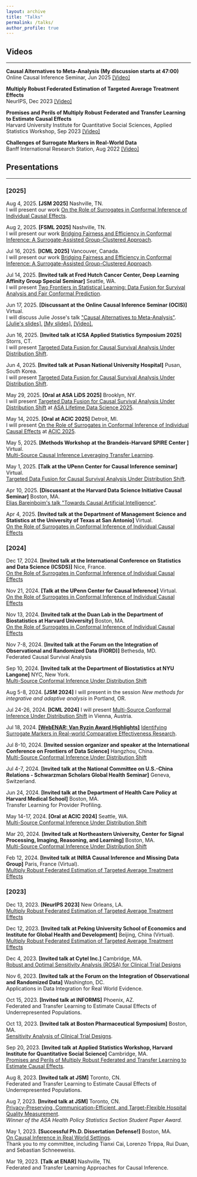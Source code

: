 ```yaml
---
layout: archive
title: "Talks"
permalink: /talks/
author_profile: true
---
```



## Videos  
---  
**Causal Alternatives to Meta-Analysis (My discussion starts at 47:00)**  
Online Causal Inference Seminar, Jun 2025 [[Video]](https://www.youtube.com/watch?v=C9VMl3xgE98&t=3684s)

**Multiply Robust Federated Estimation of Targeted Average Treatment Effects**  
NeurIPS, Dec 2023 [[Video]](https://neurips.cc/virtual/2023/poster/71928)  


**Promises and Perils of Multiply Robust Federated and Transfer Learning to Estimate Causal Effects**  
Harvard University Institute for Quantitative Social Sciences, Applied Statistics Workshop, Sep 2023 [[Video]](https://harvard.zoom.us/rec/play/yg47yOmDLZRYNHoQ6UwgecYPCrVwnIz8HwjBwX4JUV5QaoST5bBPjQP4FqD7JK_vZiRSMXpU9ArDuU3w.vuE8LALM76JR5zk6?canPlayFromShare=true&from=share_recording_detail&startTime=1695225587000&componentName=rec-play&originRequestUrl=https%3A%2F%2Fharvard.zoom.us%2Frec%2Fshare%2F8YtOB3zk51l4VtYfVuJnpGgOKZmnyYVExecdOj91M833hhFjtRrWLtxNXUk82mQi.NLkO5lbsKh_j-jsX%3FstartTime%3D1695225587000)


**Challenges of Surrogate Markers in Real-World Data**   
Banff International Research Station, Aug 2022 [[Video]](https://www.birs.ca/events/2022/5-day-workshops/22w5184/videos/watch/202208221400-Han.html)


## Presentations    
---
### [2025]  
Aug 4, 2025. **[JSM 2025]** Nashville, TN.  
I will present our work [On the Role of Surrogates in Conformal Inference of Individual Causal Effects](https://arxiv.org/pdf/2412.12365).  

Aug 2, 2025. **[FSML 2025]** Nashville, TN.  
I will present our work [Bridging Fairness and Efficiency in Conformal Inference: A Surrogate-Assisted Group-Clustered Approach](https://icml.cc/virtual/2025/poster/45471).  

Jul 16, 2025. **[ICML 2025]** Vancouver, Canada.  
I will present our work [Bridging Fairness and Efficiency in Conformal Inference: A Surrogate-Assisted Group-Clustered Approach](https://icml.cc/virtual/2025/poster/45471).  

Jul 14, 2025. **[Invited talk at Fred Hutch Cancer Center, Deep Learning Affinity Group Special Seminar]** Seattle, WA.  
I will present [Two Frontiers in Statistical Learning: Data Fusion for Survival Analysis and Fair Conformal Prediction]([https://www.fredhutch.org/en/events/dlag-2025-07-14.html](https://research.fredhutch.org/dlag/en/seminars.html)).  

Jun 17, 2025. **[Discussant at the Online Causal Inference Seminar (OCIS)]** Virtual.  
I will discuss Julie Josse's talk ["Causal Alternatives to Meta-Analysis"](https://sites.google.com/view/ocis/home). [[Julie's slides].](https://drive.google.com/file/d/1136x5pwhzf0CKHJinlUCNOFlwQqvle6X/view) [[My slides].](https://drive.google.com/file/d/1usIZYf9wNekFklpL2m-deX3BLOrzz1Hm/view) [[Video].](https://www.youtube.com/watch?v=C9VMl3xgE98&t=3684s)  

Jun 16, 2025. **[Invited talk at ICSA Applied Statistics Symposium 2025]** Storrs, CT.  
I will present [Targeted Data Fusion for Causal Survival Analysis Under Distribution Shift](https://arxiv.org/abs/2501.18798).  

Jun 4, 2025. **[Invited talk at Pusan National University Hospital]** Pusan, South Korea.  
I will present [Targeted Data Fusion for Causal Survival Analysis Under Distribution Shift](https://arxiv.org/abs/2501.18798).  

May 29, 2025. **[Oral at ASA LiDS 2025]** Brooklyn, NY.  
I will present [Targeted Data Fusion for Causal Survival Analysis Under Distribution Shift](https://arxiv.org/abs/2501.18798) at [ASA Lifetime Data Science 2025](https://higherlogicdownload.s3.amazonaws.com/AMSTAT/a8c53bb5-2075-48c8-baae-f2c3ab55357b/UploadedImages/2025LiDSConferenceBook.pdf).  

May 14, 2025. **[Oral at ACIC 2025]** Detroit, MI.  
I will present [On the Role of Surrogates in Conformal Inference of Individual Causal Effects](https://arxiv.org/pdf/2412.12365) at [ACIC 2025](https://sci-info.org/annual-meeting/program/agenda/).  

May 5, 2025. **[Methods Workshop at the Brandeis-Harvard SPIRE Center ]** Virtual.  
[Multi-Source Causal Inference Leveraging Transfer Learning](https://heller.brandeis.edu/spire-center/activities/index.html).   

May 1, 2025. **[Talk at the UPenn Center for Causal Inference seminar]** Virtual.  
[Targeted Data Fusion for Causal Survival Analysis Under Distribution Shift](https://arxiv.org/abs/2501.18798).  

Apr 10, 2025. **[Discussant at the Harvard Data Science Initiative Causal Seminar]**  Boston, MA.  
[Elias Bareinboim's talk "Towards Causal Artificial Intelligence"](https://datascience.harvard.edu/calendar_event/causal-seminar-elias-bareinboim/?mc_cid=069bf2711b&mc_eid=40fc9df331).  

Apr 4, 2025. **[Invited talk at the Department of Management Science and Statistics at the University of Texas at San Antonio]** Virtual.   
[On the Role of Surrogates in Conformal Inference of Individual Causal Effects](https://arxiv.org/pdf/2412.12365)  

### [2024]

Dec 17, 2024. **[Invited talk at the International Conference on Statistics and Data Science (ICSDS)]** Nice, France.  
[On the Role of Surrogates in Conformal Inference of Individual Causal Effects](https://arxiv.org/pdf/2412.12365)  

Nov 21, 2024. **[Talk at the UPenn Center for Causal Inference]** Virtual.  
[On the Role of Surrogates in Conformal Inference of Individual Causal Effects](https://arxiv.org/pdf/2412.12365)  

Nov 13, 2024. **[Invited talk at the Duan Lab in the Department of Biostatistics at Harvard University]** Boston, MA.  
[On the Role of Surrogates in Conformal Inference of Individual Causal Effects](https://arxiv.org/pdf/2412.12365)  

Nov 7-8, 2024. **[Invited talk at the Forum on the Integration of Observational and Randomized Data (FIORD)]** Bethesda, MD.  
Federated Causal Survival Analysis    

Sep 10, 2024. **[Invited talk at the Department of Biostatistics at NYU Langone]** NYC, New York.  
[Multi-Source Conformal Inference Under Distribution Shift](https://proceedings.mlr.press/v235/liu24ag.html)  

Aug 5-8, 2024. **[JSM 2024]** I will present in the session *New methods for integrative and adaptive analysis* in Portland, OR.  

Jul 24-26, 2024. **[ICML 2024]** I will present [Multi-Source Conformal Inference Under Distribution Shift](https://arxiv.org/abs/2405.09331) in Vienna, Austria.  

Jul 18, 2024. **[[WebENAR: Van Ryzin Award Highlights]](https://www.enar.org/education/)** [Identifying Surrogate Markers in Real-world Comparative Effectiveness Research](https://onlinelibrary.wiley.com/doi/abs/10.1002/sim.9569).  

Jul 8-10, 2024. **[Invited session organizer and speaker at the International Conference on Frontiers of Data Science]** Hangzhou, China.  
[Multi-Source Conformal Inference Under Distribution Shift](https://proceedings.mlr.press/v235/liu24ag.html)  

Jul 4-7, 2024. **[Invited talk at the National Committee on U.S.-China Relations - Schwarzman Scholars Global Health Seminar]** Geneva, Switzerland.  

Jun 24, 2024. **[Invited talk at the Department of Health Care Policy at Harvard Medical School]** Boston, MA.  
Transfer Learning for Provider Profiling.  

May 14-17, 2024. **[Oral at ACIC 2024]** Seattle, WA.  
[Multi-Source Conformal Inference Under Distribution Shift](https://proceedings.mlr.press/v235/liu24ag.html)  

Mar 20, 2024. **[Invited talk at Northeastern University, Center for Signal Processing, Imaging, Reasoning, and Learning]** Boston, MA.  
[Multi-Source Conformal Inference Under Distribution Shift](https://proceedings.mlr.press/v235/liu24ag.html)  

Feb 12, 2024. **[Invited talk at INRIA Causal Inference and Missing Data Group]** Paris, France (Virtual).  
[Multiply Robust Federated Estimation of Targeted Average Treatment Effects](https://neurips.cc/virtual/2023/poster/71928)  

### [2023]  

Dec 13, 2023. **[NeurIPS 2023]** New Orleans, LA.  
[Multiply Robust Federated Estimation of Targeted Average Treatment Effects](https://neurips.cc/virtual/2023/poster/71928)

Dec 12, 2023. **[Invited talk at Peking University School of Economics and Institute for Global Health and Development]** Beijing, China (Virtual).  
[Multiply Robust Federated Estimation of Targeted Average Treatment Effects](https://neurips.cc/virtual/2023/poster/71928)  

Dec 4, 2023. **[Invited talk at Cytel Inc.]** Cambridge, MA.  
[Robust and Optimal Sensitivity Analysis (ROSA) for Clinical Trial Designs](https://www.tandfonline.com/doi/full/10.1080/00031305.2023.2216253)  

Nov 6, 2023. **[Invited talk at the Forum on the Integration of Observational and Randomized Data]**  Washington, DC.   
Applications in Data Integration for Real World Evidence. 

Oct 15, 2023. **[Invited talk at INFORMS]**  Phoenix, AZ.   
Federated and Transfer Learning to Estimate Causal Effects of Underrepresented Populations. 

Oct 13, 2023. **[Invited talk at Boston Pharmaceutical Symposium]**  Boston, MA.   
[Sensitivity Analysis of Clinical Trial Designs](https://www.tandfonline.com/doi/abs/10.1080/00031305.2023.2216253?journalCode=utas20).  

Sep 20, 2023. **[Invited talk at Applied Statistics Workshop, Harvard Institute for Quantitative Social Science]** Cambridge, MA.  
[Promises and Perils of Multiply Robust Federated and Transfer Learning to Estimate Causal Effects](https://projects.iq.harvard.edu/applied.stats.workshop-gov3009). 

Aug 8, 2023. **[Invited talk at JSM]**  Toronto, CN.   
Federated and Transfer Learning to Estimate Causal Effects of Underrepresented Populations.

Aug 7, 2023. **[Invited talk at JSM]**  Toronto, CN.   
[Privacy-Preserving, Communication-Efficient, and Target-Flexible Hospital Quality Measurement](https://projecteuclid.org/journals/annals-of-applied-statistics/volume-18/issue-2/Privacy-preserving-communication-efficient-and-target-flexible-hospital-quality-measurement/10.1214/23-AOAS1837.short).  
*Winner of the ASA Health Policy Statistics Section Student Paper Award.*  

May 1, 2023. **[Successful Ph.D. Dissertation Defense!]** Boston, MA.  
[On Causal Inference in Real World Settings](https://dash.harvard.edu/handle/1/37375748).  
Thank you to my committee, including Tianxi Cai, Lorenzo Trippa, Rui Duan, and Sebastian Schneeweiss.

Mar 19, 2023. **[Talk at ENAR]** Nashville, TN.  
Federated and Transfer Learning Approaches for Causal Inference.  




